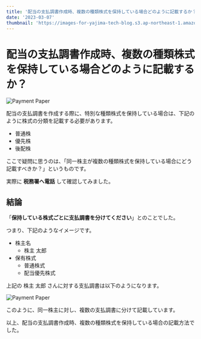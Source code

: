 ```yaml
---
title: '配当の支払調書作成時、複数の種類株式を保持している場合どのように記載するか？'
date: '2023-03-07'
thumbnail: 'https://images-for-yajima-tech-blog.s3.ap-northeast-1.amazonaws.com/payment_paper.jpg'
---
```


# 配当の支払調書作成時、複数の種類株式を保持している場合どのように記載するか？

![Payment Paper](https://images-for-yajima-tech-blog.s3.ap-northeast-1.amazonaws.com/payment_paper.jpg)

配当の支払調書を作成する際に、特別な種類株式を保持している場合は、下記のように株式の分類を記載する必要があります。

- 普通株
- 優先株
- 後配株

ここで疑問に思うのは、「同一株主が複数の種類株式を保持している場合にどう記載すべきか？」というものです。

実際に **税務署へ電話** して確認してみました。

## 結論
「**保持している株式ごとに支払調書を分けてください**」とのことでした。

つまり、下記のようなイメージです。

- 株主名
  - 株主 太郎
- 保有株式
  - 普通株式
  - 配当優先株式

上記の 株主 太郎 さんに対する支払調書は以下のようになります。

![Payment Paper](https://images-for-yajima-tech-blog.s3.ap-northeast-1.amazonaws.com/2023-03-07+11.35.00.png)

このように、同一株主に対し、複数の支払調書に分けて記載しています。

以上、配当の支払調書作成時、複数の種類株式を保持している場合の記載方法でした。
